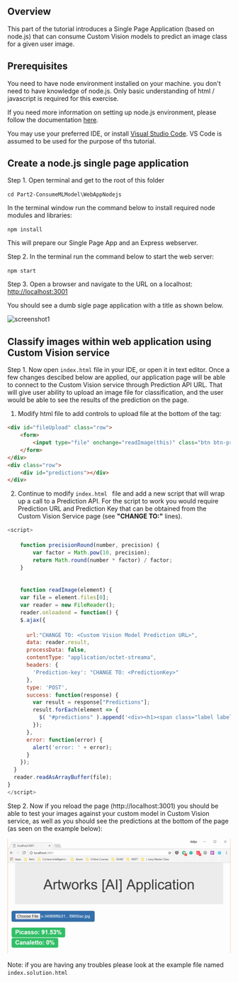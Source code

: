 
## Overview

This part of the tutorial introduces a Single Page Application (based on node.js) that can consume Custom Vision models to predict an image class for a given user image. 

## Prerequisites

You need to have node environment installed on your machine. you don't need to have knowledge of node.js. Only basic understanding of html / javascript is required for this exercise. 

If you need more information on setting up node.js environment, please follow the documentation [here](https://docs.microsoft.com/en-us/sql/connect/node-js/step-1-configure-development-environment-for-node-js-development).

You may use your preferred IDE, or install [Visual Studio Code](https://code.visualstudio.com/). VS Code is assumed to be used for the purpose of ths tutorial.

## Create a node.js single page application

Step 1. Open terminal and get to the root of this folder

```cd Part2-ConsumeMLModel\WebAppNodejs```

In the terminal window run the command below to install required node modules and libraries:

```npm install```

This will prepare our Single Page App and an Express webserver. 

Step 2. In the terminal run the command below to start the web server:

```npm start```

Step 3. Open a browser and navigate to the URL on a localhost: [http://localhost:3001](http://localhost:3001)

You should see a dumb sigle page application with a title as shown below.

![screenshot1](assets/SPA_start.png)

## Classify images within web application using Custom Vision service 

Step 1. Now open ```index.html``` file in your IDE, or open it in text editor. Once a few changes descibed below are applied, our application page will be able to connect to the Custom Vision service through Prediction API URL. That will give user ability to upload an image file for classification, and the user would be able to see the results of the prediction on the page.  

1. Modify html file to add controls to upload file at the bottom of the <body> tag:
```html
<div id="fileUpload" class="row">
    <form>
        <input type="file" onchange="readImage(this)" class="btn btn-primary btn-lg" />
    </form>  
</div>
<div class="row">
    <div id="predictions"></div>    
</div>
```

2. Continue to modify  ```index.html ``` file and add a new script that will wrap up a call to a Prediction API. For the script to work you would require Prediction URL and Prediction Key that can be obtained from the Custom Vision Service page (see **"CHANGE TO:"** lines).

```javascript
<script>

    function precisionRound(number, precision) {
        var factor = Math.pow(10, precision);
        return Math.round(number * factor) / factor;
    }


    function readImage(element) {
    var file = element.files[0];
    var reader = new FileReader();
    reader.onloadend = function() {
    $.ajax({

      url:"CHANGE TO: <Custom Vision Model Prediction URL>",
      data: reader.result,
      processData: false,
      contentType: "application/octet-streama",
      headers: {
        'Prediction-key': "CHANGE TO: <PredictionKey>"
      },
      type: 'POST',
      success: function(response) {
        var result = response["Predictions"];
        result.forEach(element => {
          $( "#predictions" ).append('<div><h1><span class="label label-success label-bs">' + element.Tag + ": " + precisionRound(element.Probability, 4)*100 + '%' + '</span></h1></div>');
        });
      },
      error: function(error) {
        alert('error: ' + error);
      }
    });
  }
  reader.readAsArrayBuffer(file);
}
</script>
```

Step 2. Now if you reload the page (http://localhost:3001) you should be able to test your images against your custom model in Custom Vision service, as well as you should see the predictions at the bottom of the page (as seen on the example below):


![screenshot1](assets/SPA_end.png)

Note: if you are having any troubles please look at the example file named ```index.solution.html``` 
